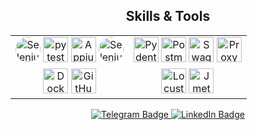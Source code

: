 <div align="center">
  <h2>Skills & Tools</h2>
</div>



<div align="center">
<table>
<tr>
<td valign="top">


<div align="center">
   <img src="https://icon.icepanel.io/Technology/svg/Selenium.svg" alt="Selenium" width="40" height="40" style="background-color: white; border-radius: 50%;"/>
  <img src="https://icon.icepanel.io/Technology/svg/pytest.svg" alt="pytest" width="40" height="40"/> 
  <img src="https://images.credly.com/images/af6eb254-169b-452a-a63c-5a1f986ed4cc/appium.png" alt="Appium" width="40" height="40"/>
  <img src="https://playwright.dev/img/playwright-logo.svg" alt="Selenium" width="40" height="40" style="background-color: white; border-radius: 50%;"/>
</div>

</td>
<td valign="top">


<div align="center">
  <img src="https://encrypted-tbn0.gstatic.com/images?q=tbn:ANd9GcS2Sjvi9KRXgRLkbWRf2ZOVVkex1ZBj4ipZWbaUYKi9-w&s" alt="Pydentic" width="40" height="40"/>
  <img src="https://cdn.jsdelivr.net/gh/devicons/devicon/icons/postman/postman-original.svg" alt="Postman" width="40" height="40"/>
  <img src="https://cdn.jsdelivr.net/gh/devicons/devicon/icons/swagger/swagger-original.svg" alt="Swagger" width="40" height="40"/>
  <img src="https://cdn.jim-nielsen.com/macos/128/proxyman-2022-11-22.png" alt="Proxyman" width="40" height="40"/>
</div>

</td>
</tr>
<tr>
<td valign="top">


<div align="center">
  <img src="https://cdn.jsdelivr.net/gh/devicons/devicon/icons/docker/docker-original.svg" alt="Docker" width="40" height="40"/>
  <img src="https://icon.icepanel.io/Technology/svg/GitHub-Actions.svg" alt="GitHub Actions" width="40" height="40"/>
</div>

</td>
<td valign="top">


<div align="center">
  <img src="https://avatars.githubusercontent.com/u/2641063?s=48&v=4" alt="Locust" width="40" height="40"/>
  <img src="https://jmeter.apache.org/images/favicon.png" alt="Jmeter" width="40" height="40"/>
</div>

</td>
</tr>
</table>
</div>


<div align="center">
  <a href="https://t.me/vladimirov_ES">
    <img src="https://img.shields.io/badge/Telegram-blue?logo=telegram" alt="Telegram Badge"/>
  </a>
  
  <a href="https://www.linkedin.com/in/evgeniy-vladimirov/">
    <img src="https://img.shields.io/badge/LinkedIn-blue?logo=linkedin&logoColor=white" alt="LinkedIn Badge"/>
  </a>
</div>










